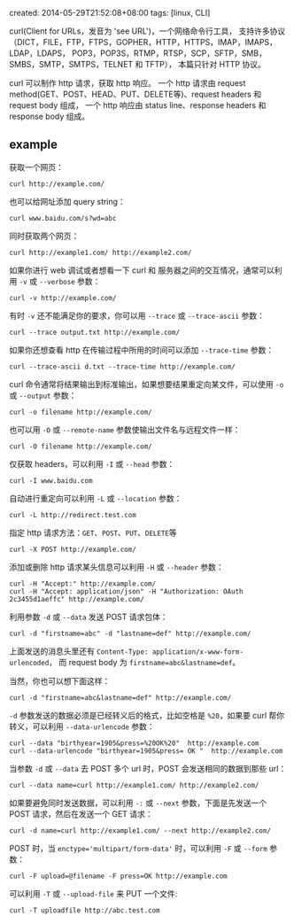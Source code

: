 created: 2014-05-29T21:52:08+08:00
tags: [linux, CLI]


curl(Client for URLs，发音为 'see URL')，一个网络命令行工具，
支持许多协议（DICT，FILE，FTP，FTPS，GOPHER，HTTP，HTTPS，IMAP，IMAPS，LDAP，LDAPS，
POP3，POP3S，RTMP，RTSP，SCP，SFTP，SMB，SMBS，SMTP，SMTPS，TELNET 和  TFTP），
本篇只针对 HTTP 协议。

curl 可以制作 http 请求，获取 http 响应。
一个 http 请求由 request method(GET、POST、HEAD、PUT、DELETE等)、request headers 和 request body 组成，
一个 http 响应由 status line、response headers 和 response body 组成。


## example

获取一个网页：

```
curl http://example.com/
```


也可以给网址添加 query string：

```
curl www.baidu.com/s?wd=abc
```


同时获取两个网页：

```
curl http://example1.com/ http://example2.com/
```


如果你进行 web 调试或者想看一下 curl 和 服务器之间的交互情况，通常可以利用 `-v` 或 `--verbose` 参数：

```
curl -v http://example.com/
```


有时 `-v` 还不能满足你的要求，你可以用 `--trace` 或 `--trace-ascii` 参数：

```
curl --trace output.txt http://example.com/
```


如果你还想查看 http 在传输过程中所用的时间可以添加 `--trace-time` 参数：

```
curl --trace-ascii d.txt --trace-time http://example.com/
```


curl 命令通常将结果输出到标准输出，如果想要结果重定向某文件，可以使用 `-o` 或 `--output` 参数：

```
curl -o filename http://example.com/
```


也可以用 `-O` 或 `--remote-name` 参数使输出文件名与远程文件一样：

```
curl -O filename http://example.com/
```


仅获取 headers，可以利用 `-I` 或 `--head` 参数：

```
curl -I www.baidu.com
```


自动进行重定向可以利用 `-L` 或 `--location` 参数：

```
curl -L http://redirect.test.com
```


指定 http 请求方法：`GET`、`POST`、`PUT`、`DELETE`等

```
curl -X POST http://example.com/
```


添加或删除 http 请求某头信息可以利用 `-H` 或 `--header` 参数：

```
curl -H "Accept:" http://example.com/
curl -H "Accept: application/json" -H "Authorization: OAuth 2c3455d1aeffc" http://example.com/
```


利用参数 `-d` 或 `--data` 发送 POST 请求包体：

```
curl -d "firstname=abc" -d "lastname=def" http://example.com/
```

上面发送的消息头里还有 `Content-Type: application/x-www-form-urlencoded`，
而 request body 为 `firstname=abc&lastname=def`。

当然，你也可以想下面这样：

```
curl -d "firstname=abc&lastname=def" http://example.com/
```

`-d` 参数发送的数据必须是已经转义后的格式，比如空格是 `%20`，如果要 curl 帮你转义，可以利用 `--data-urlencode` 参数：

```
curl --data "birthyear=1905&press=%20OK%20"  http://example.com
curl --data-urlencode "birthyear=1905&press= OK "  http://example.com
```

当参数 `-d` 或 `--data` 去 POST 多个 url 时，POST 会发送相同的数据到那些 url：

```
curl --data name=curl http://example1.com/ http://example2.com/
```


如果要避免同时发送数据，可以利用 `-:` 或 `--next` 参数，下面是先发送一个 POST 请求，然后在发送一个 GET 请求：

```
curl -d name=curl http://example1.com/ --next http://example2.com/
```

POST 时，当 `enctype='multipart/form-data'` 时，可以利用 `-F` 或 `--form` 参数：

```
curl -F upload=@filename -F press=OK http://example.com
```


可以利用 `-T` 或 `--upload-file` 来 PUT 一个文件:

```
curl -T uploadfile http://abc.test.com
```
